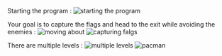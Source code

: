 Starting the program :
![starting the program](previews/1)

Your goal is to capture the flags and head to the exit while avoiding the enemies :
![moving about](previews/2)
![capturing falgs](previews/3)

There are multiple levels :
![multiple levels](previews/4)
![pacman](previews/5)
